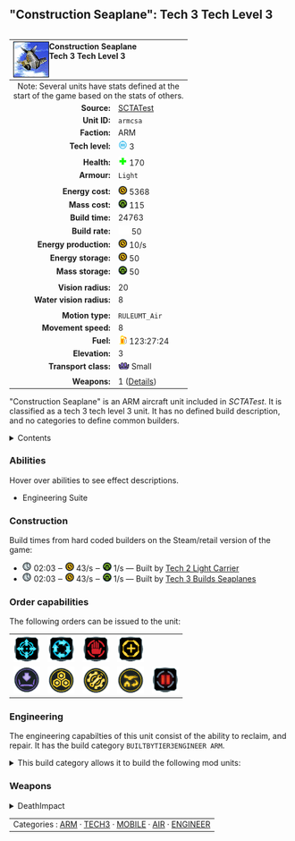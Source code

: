"Construction Seaplane": Tech 3 Tech Level 3
----
<table align="right">
    <thead>
        <tr>
            <th align="left" colspan="2">
                <img align="left" title="Construction Seaplane unit icon" src="icons/units/ARMCSA_icon.png" />Construction Seaplane<br />Tech 3 Tech Level 3
            </th>
        </tr>
    </thead>
    <tbody>
        <tr><td align="center" colspan="2">Note: Several units have stats defined at the<br />start of the game based on the stats of others.</td></tr>
        <tr>
            <td align="right"><strong>Source:</strong></td>
            <td><a href="SCTATest">SCTATest</a></td>
        </tr>
        <tr>
            <td align="right"><strong>Unit ID:</strong></td>
            <td><code>armcsa</code></td>
        </tr>
        <tr>
            <td align="right"><strong>Faction:</strong></td>
            <td>ARM</td>
        </tr>
        <tr>
            <td align="right"><strong>Tech level:</strong></td>
            <td><img src="icons/T3.png" title="Tech 3" /> 3</td>
        </tr>
        <tr><td align="center" colspan="2"></td></tr>
        <tr>
            <td align="right"><strong>Health:</strong></td>
            <td><img src="icons/health.png" title="Health" /> 170</td>
        </tr>
        <tr>
            <td align="right"><strong>Armour:</strong></td>
            <td><code>Light</code></td>
        </tr>
        <tr><td align="center" colspan="2"></td></tr>
        <tr>
            <td align="right"><strong>Energy cost:</strong></td>
            <td><img src="icons/energy.png" title="Energy" /> 5368</td>
        </tr>
        <tr>
            <td align="right"><strong>Mass cost:</strong></td>
            <td><img src="icons/mass.png" title="Mass" /> 115</td>
        </tr>
        <tr>
            <td align="right"><strong>Build time:</strong></td>
            <td>24763</td>
        </tr>
        <tr>
            <td align="right"><strong>Build rate:</strong></td>
            <td><img src="icons/build.png" title="Build" /> 50</td>
        </tr>
        <tr>
            <td align="right"><strong>Energy production:</strong></td>
            <td><img src="icons/energy.png" title="Energy" /> 10/s</td>
        </tr>
        <tr>
            <td align="right"><strong>Energy storage:</strong></td>
            <td><img src="icons/energy.png" title="Energy" /> 50</td>
        </tr>
        <tr>
            <td align="right"><strong>Mass storage:</strong></td>
            <td><img src="icons/mass.png" title="Mass" /> 50</td>
        </tr>
        <tr><td align="center" colspan="2"></td></tr>
        <tr>
            <td align="right"><strong>Vision radius:</strong></td>
            <td>20</td>
        </tr>
        <tr>
            <td align="right"><strong>Water vision radius:</strong></td>
            <td>8</td>
        </tr>
        <tr><td align="center" colspan="2"></td></tr>
        <tr>
            <td align="right"><strong>Motion type:</strong></td>
            <td><code>RULEUMT_Air</code></td>
        </tr>
        <tr>
            <td align="right"><strong>Movement speed:</strong></td>
            <td>8</td>
        </tr>
        <tr>
            <td align="right"><strong>Fuel:</strong></td>
            <td><img src="icons/fuel.png" title="Fuel" /> 123:27:24</td>
        </tr>
        <tr>
            <td align="right"><strong>Elevation:</strong></td>
            <td>3</td>
        </tr>
        <tr>
            <td align="right"><strong>Transport class:</strong></td>
            <td><img src="icons/attached.png" title="Attached" /> Small</td>
        </tr>
        <tr><td align="center" colspan="2"></td></tr>
        <tr>
            <td align="right"><strong>Weapons:</strong></td>
            <td>1 (<a href="#weapons">Details</a>)</td>
        </tr>
    </tbody>
</table>

"Construction Seaplane" is an ARM aircraft unit included in *SCTATest*.
It is classified as a tech 3 tech level 3 unit. It has no defined build description, and no categories to define common builders.

<details>
<summary>Contents</summary>

1. – <a href="#abilities">Abilities</a>
2. – <a href="#construction">Construction</a>
3. – <a href="#order-capabilities">Order capabilities</a>
4. – <a href="#engineering">Engineering</a>
5. – <a href="#weapons">Weapons</a>
</details>

### Abilities
Hover over abilities to see effect descriptions.

* <span title="Has complete engineering features">Engineering Suite</span>

### Construction
Build times from hard coded builders on the Steam/retail version of the game:
* <img src="icons/time.png" title="Time" /> 02:03 ‒ <img src="icons/energy.png" title="Energy" /> 43/s ‒ <img src="icons/mass.png" title="Mass" /> 1/s — Built by <a href="ARMCARRY">Tech 2 Light Carrier</a>
* <img src="icons/time.png" title="Time" /> 02:03 ‒ <img src="icons/energy.png" title="Energy" /> 43/s ‒ <img src="icons/mass.png" title="Mass" /> 1/s — Built by <a href="ARMPLAT">Tech 3 Builds Seaplanes</a>

### Order capabilities
The following orders can be issued to the unit:
<table>
<td><img float="left" src="icons/orders/move.png" title="Move" /></td>
<td><img float="left" src="icons/orders/patrol.png" title="Patrol" /></td>
<td><img float="left" src="icons/orders/stop.png" title="Stop" /></td>
<td><img float="left" src="icons/orders/guard.png" title="Assist" /></td>
<tr>
<td><img float="left" src="icons/orders/load.png" title="Call Transport
Load into or onto another unit" /></td>
<td><img float="left" src="icons/orders/reclaim.png" title="Reclaim" /></td>
<td><img float="left" src="icons/orders/repair.png" title="Repair" /></td>
<td><img float="left" src="icons/orders/dock.png" title="Dock
Recall aircraft to nearest air staging facility for refueling and repairs" /></td>
<td><img float="left" src="icons/orders/pause.png" title="Pause Construction
Pause/unpause current construction order" /></td>
</table>

### Engineering
The engineering capabilties of this unit consist of the ability to reclaim, and repair.
It has the build category <code>BUILTBYTIER3ENGINEER ARM</code>. 
<details>
<summary>This build category allows it to build the following mod units:

</summary>

<table>
    <tr>
        <td rowspan="2"><img src="icons/T1.png" title="T1" /></td>
        <td><a href="ARMLAB"><img src="icons/units/ARMLAB_icon.png" width="64px" /></a></td>
        <td><a href="ARMVP"><img src="icons/units/ARMVP_icon.png" width="64px" /></a></td>
        <td><a href="ARMSY"><img src="icons/units/ARMSY_icon.png" width="64px" /></a></td>
        <td><a href="ARMAP"><img src="icons/units/ARMAP_icon.png" width="64px" /></a></td>
        <td><a href="ARMMAKR"><img src="icons/units/ARMMAKR_icon.png" width="64px" /></a></td>
        <td><a href="ARMMEX"><img src="icons/units/ARMMEX_icon.png" width="64px" /></a></td>
        <td><a href="ARMMSTOR"><img src="icons/units/ARMMSTOR_icon.png" width="64px" /></a></td>
        <td><a href="ARMTIDE"><img src="icons/units/ARMTIDE_icon.png" width="64px" /></a></td>
    </tr>
    <tr>
        <td><a href="ARMESTOR"><img src="icons/units/ARMESTOR_icon.png" width="64px" /></a></td>
        <td><a href="ARMGEO"><img src="icons/units/ARMGEO_icon.png" width="64px" /></a></td>
        <td><a href="ARMTL"><img src="icons/units/ARMTL_icon.png" width="64px" /></a></td>
        <td><a href="ARMRL"><img src="icons/units/ARMRL_icon.png" width="64px" /></a></td>
        <td><a href="ARMDRAG"><img src="icons/units/ARMDRAG_icon.png" width="64px" /></a></td>
        <td><a href="ARMRAD"><img src="icons/units/ARMRAD_icon.png" width="64px" /></a></td>
        <td><a href="ARMSONAR"><img src="icons/units/ARMSONAR_icon.png" width="64px" /></a></td>
    </tr>
    <tr>
        <td><img src="icons/T2.png" title="T2" /></td>
        <td><a href="ARMHP"><img src="icons/units/ARMHP_icon.png" width="64px" /></a></td>
        <td><a href="ARMHLT"><img src="icons/units/ARMHLT_icon.png" width="64px" /></a></td>
        <td><a href="ARMGUARD"><img src="icons/units/ARMGUARD_icon.png" width="64px" /></a></td>
    </tr>
</table>

</details>


### Weapons
<details>
<summary>DeathImpact</summary>
<p>
    <table>
        <tr>
            <td align="right"><strong>Damage:</strong></td>
            <td>50</td>
        </tr>
        <tr>
            <td align="right"><strong>Damage radius:</strong></td>
            <td>3</td>
        </tr>
        <tr>
            <td align="right"><strong>Damage type:</strong></td>
            <td><code>Normal</code></td>
        </tr>
        <tr>
            <td align="right"><strong>Flags:</strong></td>
            <td>Damage friendly</td>
        </tr>
    </table>
</p>
</details>


<table align=center>
<td>Categories : <a href="_categories.ARM">ARM</a> · <a href="_categories.TECH3">TECH3</a> · <a href="_categories.MOBILE">MOBILE</a> · <a href="_categories.AIR">AIR</a> · <a href="_categories.ENGINEER">ENGINEER</a>
